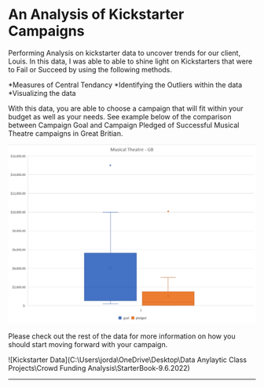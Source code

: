# An Analysis of Kickstarter Campaigns
Performing Analysis on kickstarter data to uncover trends for our client, Louis. In this data, I was able to able to shine light on Kickstarters that were to Fail or Succeed by using the following methods.

*Measures of Central Tendancy
*Identifying the Outliers within the data
*Visualizing the data

With this data, you are able to choose a campaign that will fit within your budget as well as your needs. See example below of the comparison between Campaign Goal and Campaign Pledged of Successful Musical Theatre campaigns in Great Britian.

![Musical Theatre - GB](GoalvsPledge_Comparison.png)

Please check out the rest of the data for more information on how you should start moving forward with your campaign.

![Kickstarter Data](C:\Users\jorda\OneDrive\Desktop\Data Anylaytic Class Projects\Crowd Funding Analysis\StarterBook-9.6.2022)

---
